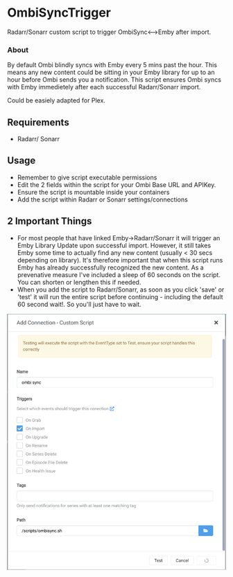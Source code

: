 # OmbiSyncTrigger
Radarr/Sonarr custom script to trigger OmbiSync<-->Emby after import.


### About
By default Ombi blindly syncs with Emby every 5 mins past the hour. This means any new content could be sitting in your Emby library for up to an hour before Ombi sends you a notification.
This script ensures Ombi syncs with Emby immedietely after each successful Radarr/Sonarr import.

Could be easiely adapted for Plex.

## Requirements
* Radarr/ Sonarr

## Usage
* Remember to give script executable permissions
* Edit the 2 fields within the script for your Ombi Base URL and APIKey.
* Ensure the script is mountable inside your containers
* Add the script within Radarr or Sonarr settings/connections

## 2 Important Things
* For most people that have linked Emby->Radarr/Sonarr it will trigger an Emby Library Update upon successful import. However, it still takes Emby some time to actually find any new content (usually < 30 secs depending on library). It's therefore important that when this script runs Emby has already successfully recognized the new content. As a prevenative measure I've included a sleep of 60 seconds on the script. You can shorten or lengthen this if needed. 
* When you add the script to Radarr/Sonarr, as soon as you click 'save' or 'test' it will run the entire script before continuing - including the default 60 second wait!. So you'll just have to wait.

![image](Screenshot1.png)
